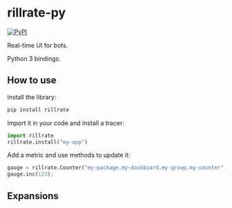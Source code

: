 # rillrate-py

[![PyPI][pypi-badge]][pypi-url]

[pypi-badge]: https://badge.fury.io/py/rillrate.svg
[pypi-url]: https://pypi.org/project/rillrate

Real-time UI for bots.

Python 3 bindings.

## How to use

Install the library:

```sh
pip install rillrate
```

Import it in your code and install a tracer:

```python
import rillrate
rillrate.install("my-app")
```

Add a metric and use methods to update it:

```python
gauge = rillrate.Counter("my-package.my-dashboard.my-group.my-counter");
gauge.inc(123);
```

## Expansions
